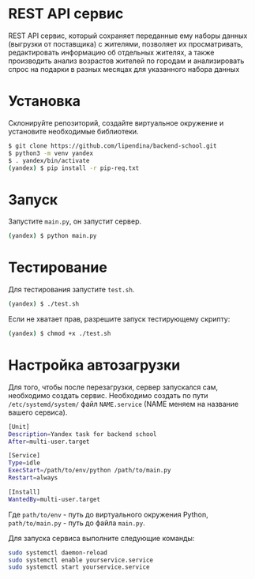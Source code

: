 # REST API сервис
REST API сервис, который сохраняет переданные ему наборы данных (выгрузки от поставщика) c жителями, позволяет их просматривать, редактировать информацию об отдельных жителях, а также производить анализ возрастов жителей по городам и анализировать спрос на подарки в разных месяцах для указанного набора данных

# Установка
Склонируйте репозиторий, создайте виртуальное окружение и установите необходимые библиотеки.
```bash
$ git clone https://github.com/lipendina/backend-school.git
$ python3 -m venv yandex
$ . yandex/bin/activate
(yandex) $ pip install -r pip-req.txt
```
# Запуск
Запустите `main.py`, он запустит сервер.
```bash
(yandex) $ python main.py
```
# Тестирование
Для тестирования запустите `test.sh`.
```bash
(yandex) $ ./test.sh
```
Если не хватает прав, разрешите запуск тестирующему скрипту:
```bash
(yandex) $ chmod +x ./test.sh
```
# Настройка автозагрузки
Для того, чтобы после перезагрузки, сервер запускался сам, необходимо создать сервис.
Необходимо создать по пути `/etc/systemd/system/` файл `NAME.service` (NAME меняем на название вашего сервиса).
```bash
[Unit]
Description=Yandex task for backend school
After=multi-user.target

[Service]
Type=idle
ExecStart=/path/to/env/python /path/to/main.py
Restart=always

[Install]
WantedBy=multi-user.target
```
Где `path/to/env` - путь до виртуального окружения Python, `path/to/main.py` - путь до файла `main.py`.

Для запуска сервиса выполните следующие команды:
```bash
sudo systemctl daemon-reload
sudo systemctl enable yourservice.service
sudo systemctl start yourservice.service
```

